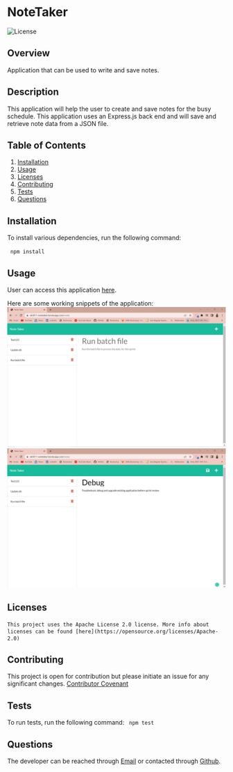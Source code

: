 # NoteTaker

![License](https://img.shields.io/badge/License-Apache_2.0-blue.svg)

## Overview
Application that can be used to write and save notes. 

## Description
This application will help the user to create and save notes for the busy schedule. This application uses an Express.js back end and will save and retrieve note data from a JSON file. 

## Table of Contents
  
1. [Installation](#installation)
2. [Usage](#usage)
3. [Licenses](#licenses)
4. [Contributing](#contributing)
5. [Tests](#tests)
6. [Questions](#questions)
  
  ## Installation
  To install various dependencies, run the following command:

  ` 
  npm install 
  ` 

  ## Usage
  User can access this application [here](https://ak3011-notetaker.herokuapp.com/notes). 
  
  Here are some working snippets of the application:
  ![allnotes](./Assets/Screenshots/1.JPG)
  ![addnotes](./Assets/Screenshots/2.JPG)

  ## Licenses
    This project uses the Apache License 2.0 license. More info about licenses can be found [here](https://opensource.org/licenses/Apache-2.0)

  ## Contributing
  This project is open for contribution but please initiate an issue for any significant changes. [Contributor Covenant](https://www.contributor-covenant.org/)
  
  ## Tests
  To run tests, run the following command: 
  ` 
  npm test
  ` 
  
  ## Questions
  The developer can be reached through [Email](akshata.kumbhar@hotmail.com) or contacted through 
  [Github](https://github.com/akshu3011).